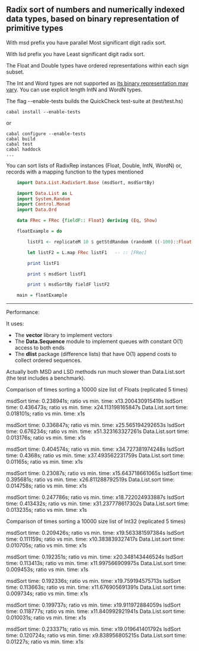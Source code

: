 ## Radix sort of numbers and numerically indexed data types, based on binary representation of primitive types

With msd prefix you have parallel Most significant digit radix sort.

With lsd prefix you have Least significant digit radix sort.

The Float and Double types have ordered representations within each sign subset.

The Int and Word types are not supported as [its binary representation may vary](http://www.haskell.org/ghc/docs/7.2.2/html/libraries/ghc-prim-0.2.0.0/GHC-Prim.html#g:1). You can use explicit length IntN and WordN types.

The flag --enable-tests builds the QuickCheck test-suite at (test/test.hs)

    cabal install --enable-tests

or

    cabal configure --enable-tests
    cabal build
    cabal test
    cabal haddock
    ...

You can sort lists of RadixRep instances (Float, Double, IntN, WordN) or, records with a mapping function to the types mentioned

```haskell
    import Data.List.RadixSort.Base (msdSort, msdSortBy)

    import Data.List as L
    import System.Random
    import Control.Monad
    import Data.Ord

    data FRec = FRec {fieldF:: Float} deriving (Eq, Show)

    floatExample = do

        listF1 <- replicateM 10 $ getStdRandom (randomR ((-100)::Float,100))

        let listF2 = L.map FRec listF1   -- :: [FRec]

        print listF1

        print $ msdSort listF1

        print $ msdSortBy fieldF listF2

    main = floatExample
```
-------------------

Performance:

It uses:

* The __vector__ library to implement vectors
* The __Data.Sequence__ module to implement queues with constant O(1) access to both ends
* The __dlist__ package (difference lists) that have O(1) append costs to collect ordered sequences.

Actually both MSD and LSD methods run much slower than Data.List.sort (the test includes a benchmark).


Comparison of times sorting a 10000 size list of Floats (replicated 5 times)

msdSort time: 0.238941s; ratio vs min. time: x13.200430915419s
lsdSort time: 0.436473s; ratio vs min. time: x24.113198165847s
Data.List.sort time: 0.018101s; ratio vs min. time: x1s

msdSort time: 0.336847s; ratio vs min. time: x25.565194292653s
lsdSort time: 0.676234s; ratio vs min. time: x51.323163327261s
Data.List.sort time: 0.013176s; ratio vs min. time: x1s

msdSort time: 0.404574s; ratio vs min. time: x34.727381974248s
lsdSort time: 0.4368s; ratio vs min. time: x37.493562231759s
Data.List.sort time: 0.01165s; ratio vs min. time: x1s

msdSort time: 0.23087s; ratio vs min. time: x15.643718661065s
lsdSort time: 0.395681s; ratio vs min. time: x26.811288792519s
Data.List.sort time: 0.014758s; ratio vs min. time: x1s

msdSort time: 0.247786s; ratio vs min. time: x18.722024933887s
lsdSort time: 0.413432s; ratio vs min. time: x31.237778617302s
Data.List.sort time: 0.013235s; ratio vs min. time: x1s


Comparison of times sorting a 10000 size list of Int32 (replicated 5 times)

msdSort time: 0.209426s; ratio vs min. time: x19.563381597384s
lsdSort time: 0.111159s; ratio vs min. time: x10.383839327417s
Data.List.sort time: 0.010705s; ratio vs min. time: x1s

msdSort time: 0.192351s; ratio vs min. time: x20.348143446524s
lsdSort time: 0.113413s; ratio vs min. time: x11.997566909975s
Data.List.sort time: 0.009453s; ratio vs min. time: x1s

msdSort time: 0.192336s; ratio vs min. time: x19.759194575713s
lsdSort time: 0.113663s; ratio vs min. time: x11.676905691391s
Data.List.sort time: 0.009734s; ratio vs min. time: x1s

msdSort time: 0.199737s; ratio vs min. time: x19.911972884059s
lsdSort time: 0.118777s; ratio vs min. time: x11.840992921941s
Data.List.sort time: 0.010031s; ratio vs min. time: x1s

msdSort time: 0.233371s; ratio vs min. time: x19.019641401792s
lsdSort time: 0.120724s; ratio vs min. time: x9.838956805215s
Data.List.sort time: 0.01227s; ratio vs min. time: x1s
